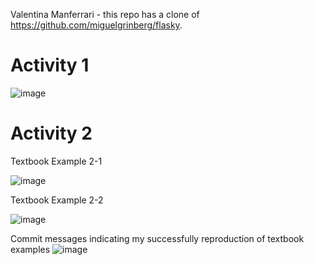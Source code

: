 Valentina Manferrari - this repo has a clone of https://github.com/miguelgrinberg/flasky.
# Activity 1
![image](https://user-images.githubusercontent.com/57778780/192104097-a9b41cfe-2070-447b-bd6d-0d8a4859888a.png)
# Activity 2
Textbook Example 2-1

![image](https://user-images.githubusercontent.com/57778780/192105048-1c617563-9ab7-4b9b-99b0-45631eae812c.png)

Textbook Example 2-2

![image](https://user-images.githubusercontent.com/57778780/192107361-294a6957-579e-4e0e-9021-08348f30090e.png)

Commit messages indicating my successfully reproduction of textbook examples
![image](https://user-images.githubusercontent.com/57778780/192107413-c3700737-980c-4158-978c-6039811f53bb.png)
